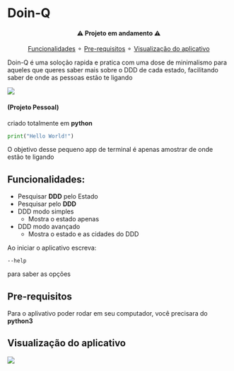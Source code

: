 # Doin-Q
<h4 align="center">
   ⚠ Projeto em andamento ⚠
</h4>
<p align="center">
<a href="#funcionalidades">Funcionalidades</a> ⚬
<a href="#pre-requisitos">Pre-requisitos</a> ⚬
<a href="#visualização-do-aplicativo">Visualização do aplicativo</a>

Doin-Q é uma soloção rapida e pratica com  uma dose de minimalismo para aqueles que queres saber mais
sobre o DDD de cada estado, facilitando saber de onde as pessoas estão te ligando

<img align="center" src="https://user-images.githubusercontent.com/85363903/158908903-b25d24d5-2ab4-4bdf-9fea-a900da97c9a8.png">

#### (Projeto Pessoal)


criado totalmente em **python**

```python
print("Hello World!")
```

O objetivo desse pequeno app de terminal é apenas amostrar de onde estão te ligando

## Funcionalidades:
- Pesquisar **DDD** pelo Estado
- Pesquisar pelo **DDD**
- DDD modo simples
    - Mostra o estado apenas
- DDD modo avançado
    - Mostra o estado e as cidades do DDD

Ao iniciar o aplicativo escreva: 
```
--help
```
para saber as opções

## Pre-requisitos

Para o aplivativo poder rodar em seu computador, você precisara do **python3** 

## Visualização do aplicativo

<img align="center" src="https://im5.ezgif.com/tmp/ezgif-5-4f7b7d0970.gif">
